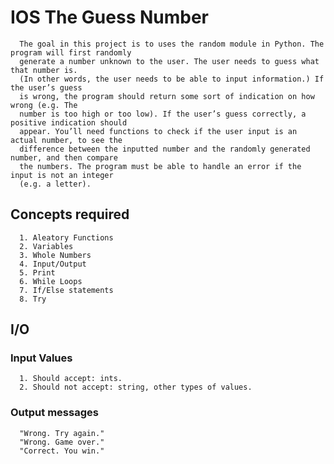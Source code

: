 # IOS The Guess Number

      The goal in this project is to uses the random module in Python. The program will first randomly 
      generate a number unknown to the user. The user needs to guess what that number is. 
      (In other words, the user needs to be able to input information.) If the user’s guess 
      is wrong, the program should return some sort of indication on how wrong (e.g. The 
      number is too high or too low). If the user’s guess correctly, a positive indication should
      appear. You’ll need functions to check if the user input is an actual number, to see the 
      difference between the inputted number and the randomly generated number, and then compare 
      the numbers. The program must be able to handle an error if the input is not an integer 
      (e.g. a letter).

## Concepts required

      1. Aleatory Functions
      2. Variables
      3. Whole Numbers
      4. Input/Output
      5. Print
      6. While Loops
      7. If/Else statements
      8. Try

## I/O

### Input Values
      1. Should accept: ints.
      2. Should not accept: string, other types of values.

### Output messages
      "Wrong. Try again."
      "Wrong. Game over."
      "Correct. You win."
